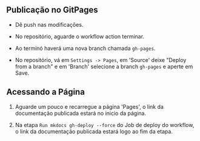## Publicação no GitPages

- Dê push nas modificações.

- No repositório, aguarde o workflow action terminar.

- Ao terminó haverá uma nova branch chamada `gh-pages`.

- No repositório, vá em `Settings -> Pages`, em 'Source' deixe "Deploy from a branch" e em 'Branch' selecione a branch `gh-pages` e aperte em Save.


## Acessando a Página

1. Aguarde um pouco e recarregue a página 'Pages', o link da documentação publicada estará no inicio da página.

2. Na etapa `Run mkdocs gh-deploy --force` do Job de deploy do workflow, o link da documentação publicada estará logo ao fim da etapa.